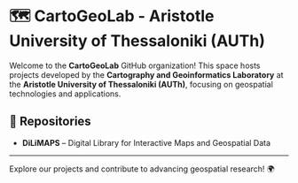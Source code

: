 # 🗺️ CartoGeoLab - Aristotle University of Thessaloniki (AUTh)

Welcome to the **CartoGeoLab** GitHub organization! This space hosts projects developed by the **Cartography and Geoinformatics Laboratory** at the **Aristotle University of Thessaloniki (AUTh)**, focusing on geospatial technologies and applications.

## 📂 Repositories

- **DiLiMAPS** – Digital Library for Interactive Maps and Geospatial Data

---

Explore our projects and contribute to advancing geospatial research! 🌍

